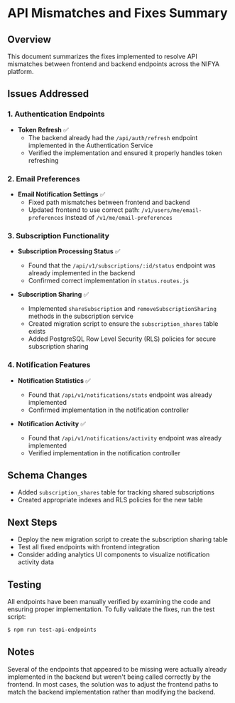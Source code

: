 # API Mismatches and Fixes Summary

## Overview
This document summarizes the fixes implemented to resolve API mismatches between frontend and backend endpoints across the NIFYA platform.

## Issues Addressed

### 1. Authentication Endpoints
- **Token Refresh** ✅ 
  - The backend already had the `/api/auth/refresh` endpoint implemented in the Authentication Service
  - Verified the implementation and ensured it properly handles token refreshing

### 2. Email Preferences
- **Email Notification Settings** ✅
  - Fixed path mismatches between frontend and backend
  - Updated frontend to use correct path: `/v1/users/me/email-preferences` instead of `/v1/me/email-preferences`

### 3. Subscription Functionality
- **Subscription Processing Status** ✅
  - Found that the `/api/v1/subscriptions/:id/status` endpoint was already implemented in the backend
  - Confirmed correct implementation in `status.routes.js`
  
- **Subscription Sharing** ✅
  - Implemented `shareSubscription` and `removeSubscriptionSharing` methods in the subscription service
  - Created migration script to ensure the `subscription_shares` table exists
  - Added PostgreSQL Row Level Security (RLS) policies for secure subscription sharing

### 4. Notification Features
- **Notification Statistics** ✅
  - Found that `/api/v1/notifications/stats` endpoint was already implemented
  - Confirmed implementation in the notification controller

- **Notification Activity** ✅
  - Found that `/api/v1/notifications/activity` endpoint was already implemented
  - Verified implementation in the notification controller

## Schema Changes
- Added `subscription_shares` table for tracking shared subscriptions
- Created appropriate indexes and RLS policies for the new table

## Next Steps
- Deploy the new migration script to create the subscription sharing table
- Test all fixed endpoints with frontend integration
- Consider adding analytics UI components to visualize notification activity data

## Testing
All endpoints have been manually verified by examining the code and ensuring proper implementation. To fully validate the fixes, run the test script:

```bash
$ npm run test-api-endpoints
```

## Notes
Several of the endpoints that appeared to be missing were actually already implemented in the backend but weren't being called correctly by the frontend. In most cases, the solution was to adjust the frontend paths to match the backend implementation rather than modifying the backend.